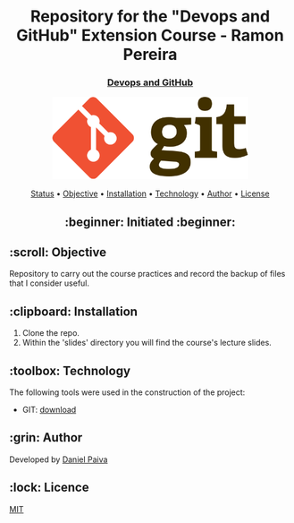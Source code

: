 <h1 align="center">Repository for the "Devops and GitHub" Extension Course - Ramon Pereira</h1>
<h3 align="center">
<a href="https://github.com/danhpaiva/university-git-devops/tree/main/slide" target="_blank">Devops and GitHub</a>
</h3>

<p align="center">
    <img src="./images/git.svg" width="350">
</p>

<p align="center">
 <a href="#status">Status</a> • 
 <a href="#objective">Objective</a> •
 <a href="#installation">Installation</a> • 
 <a href="#technology">Technology</a> • 
 <a href="#author">Author</a> •
 <a href="#licence">License</a>
</p>

<h2 align="center" id=status> 
	:beginner: Initiated :beginner:
</h2>

<h2 id=objective>:scroll: Objective</h2>
<p>Repository to carry out the course practices and record the backup of files that I consider useful.</p>

<h2 id=installation>:clipboard: Installation</h2>

1. Clone the repo.
2. Within the 'slides' directory you will find the course's lecture slides.

<h2 id=technology>:toolbox: Technology</h2>

The following tools were used in the construction of the project:

- GIT: <a href="https://git-scm.com/">download</a>

<h2 id=author>:grin: Author</h2>

Developed by <a href="https://www.linkedin.com/in/danhpaiva/" target="_blank">Daniel Paiva</a>

<h2 id=licence>:lock: Licence</h2>
<a href="https://github.com/danhpaiva/university-git-devops/blob/main/LICENSE" target="_blank">MIT</a>